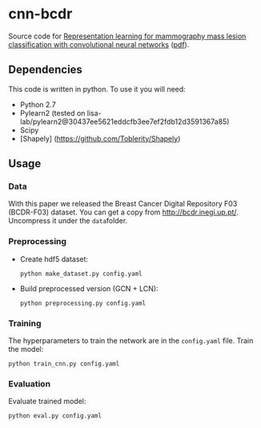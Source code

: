 # cnn-bcdr

Source code for [Representation learning for mammography mass lesion classification with convolutional neural networks](http://www.sciencedirect.com/science/article/pii/S0169260715300110) ([pdf](https://www.researchgate.net/profile/John_Arevalo/publication/289585420_Representation_learning_for_mammography_mass_lesion_classification_with_convolutional_neural_networks/links/570ec9bc08aee328dd654afe.pdf)). 

## Dependencies

This code is written in python. To use it you will need:

* Python 2.7
* Pylearn2 (tested on lisa-lab/pylearn2@30437ee5621eddcfb3ee7ef2fdb12d3591367a85)
* Scipy
* [Shapely] (https://github.com/Toblerity/Shapely)

## Usage

### Data

With this paper we released the Breast Cancer Digital Repository F03 (BCDR-F03) dataset. You can get a copy from http://bcdr.inegi.up.pt/. Uncompress it under the `data`folder.

### Preprocessing
  * Create hdf5 dataset:

    ```
    python make_dataset.py config.yaml
    ```
  * Build preprocessed version (GCN + LCN):

    ```
    python preprocessing.py config.yaml
    ```
### Training
The hyperparameters to train the network are in the `config.yaml` file. Train the model:

```
python train_cnn.py config.yaml
```

### Evaluation
Evaluate trained model:

```
python eval.py config.yaml
```
